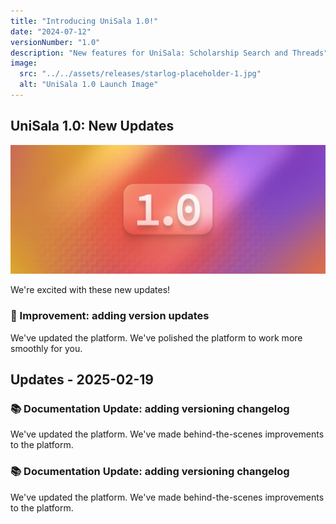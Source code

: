 ```yaml
---
title: "Introducing UniSala 1.0!"
date: "2024-07-12"
versionNumber: "1.0"
description: "New features for UniSala: Scholarship Search and Threads"
image:
  src: "../../assets/releases/starlog-placeholder-1.jpg"
  alt: "UniSala 1.0 Launch Image"
---
```


## UniSala 1.0: New Updates

![UniSala 1.0 Release](../../assets/releases/starlog-placeholder-1.jpg)

We're excited with these new updates!
 

 

### 🐛 Improvement: adding version updates
We've updated the platform. We've polished the platform to work more smoothly for you.
 
## Updates - 2025-02-19


### 📚 Documentation Update: adding versioning changelog
We've updated the platform. We've made behind-the-scenes improvements to the platform.

### 📚 Documentation Update: adding versioning changelog
We've updated the platform. We've made behind-the-scenes improvements to the platform.

